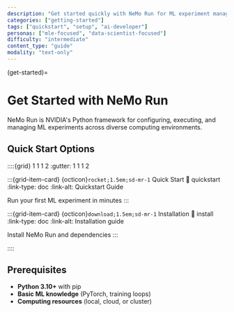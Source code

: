 ```yaml
---
description: "Get started quickly with NeMo Run for ML experiment management."
categories: ["getting-started"]
tags: ["quickstart", "setup", "ai-developer"]
personas: ["mle-focused", "data-scientist-focused"]
difficulty: "intermediate"
content_type: "guide"
modality: "text-only"
---
```


(get-started)=

# Get Started with NeMo Run

NeMo Run is NVIDIA's Python framework for configuring, executing, and managing ML experiments across diverse computing environments.

## Quick Start Options

::::{grid} 1 1 1 2
:gutter: 1 1 1 2

:::{grid-item-card} {octicon}`rocket;1.5em;sd-mr-1` Quick Start
:link: quickstart
:link-type: doc
:link-alt: Quickstart Guide

Run your first ML experiment in minutes
:::

:::{grid-item-card} {octicon}`download;1.5em;sd-mr-1` Installation
:link: install
:link-type: doc
:link-alt: Installation guide

Install NeMo Run and dependencies
:::

::::

## Prerequisites

- **Python 3.10+** with pip
- **Basic ML knowledge** (PyTorch, training loops)
- **Computing resources** (local, cloud, or cluster)
